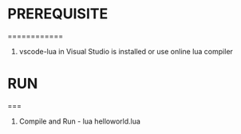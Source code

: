 # PREREQUISITE

============

1. vscode-lua in Visual Studio is installed or use online lua compiler

# RUN

===

1. Compile and Run - lua helloworld.lua
